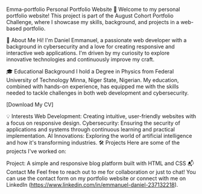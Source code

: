 Emma-portfolio
Personal Portfolio Website 🚀
Welcome to my personal portfolio website! This project is part of the August Cohort Portfolio Challenge, where I showcase my skills, background, and projects in a web-based portfolio.

📝 About Me
Hi! I'm Daniel Emmanuel, a passionate web developer with a background in cybersecurity and a love for creating responsive and interactive web applications. I'm driven by my curiosity to explore innovative technologies and continuously improve my craft.

🎓 Educational Background
I hold a Degree in Physics from Federal University of Technology Minna, Niger State, Nigerian. My education, combined with hands-on experience, has equipped me with the skills needed to tackle challenges in both web development and cybersecurity.

[Download My CV]

💡 Interests
Web Development: Creating intuitive, user-friendly websites with a focus on responsive design.
Cybersecurity: Ensuring the security of applications and systems through continuous learning and practical implementation.
AI Innovations: Exploring the world of artificial intelligence and how it's transforming industries.
🛠️ Projects
Here are some of the projects I've worked on:

Project: A simple and responsive blog platform built with HTML and CSS
📬 Contact Me
Feel free to reach out to me for collaboration or just to chat! You can use the contact form on my portfolio website or connect with me on LinkedIn (https://www.linkedin.com/in/emmanuel-daniel-237132218).
